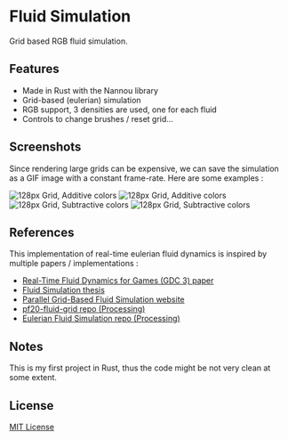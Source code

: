 # Fluid Simulation
Grid based RGB fluid simulation.

## Features
- Made in Rust with the Nannou library
- Grid-based (eulerian) simulation
- RGB support, 3 densities are used, one for each fluid
- Controls to change brushes / reset grid...

## Screenshots
Since rendering large grids can be expensive, we can save the simulation as a GIF image with a constant frame-rate.
Here are some examples :

![128px Grid, Additive colors](renders/128_add.gif)
![128px Grid, Additive colors](renders/128_add_2.gif)
![128px Grid, Subtractive colors](renders/128_sub_2.gif)
![128px Grid, Subtractive colors](renders/128_sub_3.gif)

<!-- TODO : Controls -->

## References
This implementation of real-time eulerian fluid dynamics is inspired by multiple papers / implementations :

- [Real-Time Fluid Dynamics for Games (GDC 3) paper](https://www.dgp.toronto.edu/public_user/stam/reality/Research/pdf/GDC03.pdf)
- [Fluid Simulation thesis](https://www.cs.ubc.ca/~rbridson/fluidsimulation/fluids_notes.pdf)
- [Parallel Grid-Based Fluid Simulation website](https://sstritte.github.io/fluid-sim/)
- [pf20-fluid-grid repo (Processing)](https://github.com/cc1539/pf20-fluid-grid)
- [Eulerian Fluid Simulation repo (Processing)](https://github.com/antoinefournier/Eulerian-Fluid-Simulation)

## Notes
This is my first project in Rust, thus the code might be not very clean at some extent.

## License
[MIT License](LICENSE)
